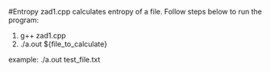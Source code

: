 #Entropy
zad1.cpp calculates entropy of a file. Follow steps below to run the program:
1. g++ zad1.cpp
2. ./a.out ${file_to_calculate}

example:
./a.out test_file.txt
